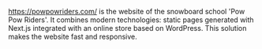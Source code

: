 https://powpowriders.com/ is the website of the snowboard school 'Pow Pow Riders'. It
combines modern technologies: static pages generated with Next.js integrated with an online
store based on WordPress. This solution makes the website fast and responsive.
